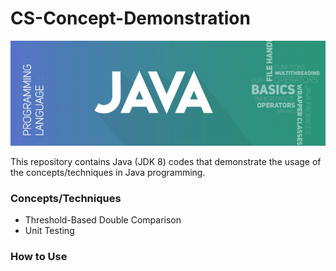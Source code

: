 # CS-Concept-Demonstration
<img src="https://github.com/JP1128/CS-Concept-Demonstration/blob/master/images/JavaHeader.png" alt="Banner" class="center">

This repository contains Java (JDK 8) codes that demonstrate the usage of the concepts/techniques in Java programming.

### Concepts/Techniques
  - Threshold-Based Double Comparison
  - Unit Testing

### How to Use
